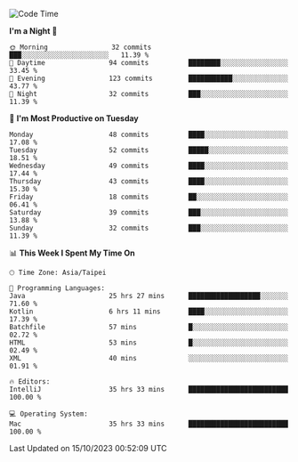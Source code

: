 <!--START_SECTION:waka-->
![Code Time](http://img.shields.io/badge/Code%20Time-523%20hrs%207%20mins-blue)

**I'm a Night 🦉** 

```text
🌞 Morning                32 commits          ███░░░░░░░░░░░░░░░░░░░░░░   11.39 % 
🌆 Daytime                94 commits          ████████░░░░░░░░░░░░░░░░░   33.45 % 
🌃 Evening                123 commits         ███████████░░░░░░░░░░░░░░   43.77 % 
🌙 Night                  32 commits          ███░░░░░░░░░░░░░░░░░░░░░░   11.39 % 
```
📅 **I'm Most Productive on Tuesday** 

```text
Monday                   48 commits          ████░░░░░░░░░░░░░░░░░░░░░   17.08 % 
Tuesday                  52 commits          █████░░░░░░░░░░░░░░░░░░░░   18.51 % 
Wednesday                49 commits          ████░░░░░░░░░░░░░░░░░░░░░   17.44 % 
Thursday                 43 commits          ████░░░░░░░░░░░░░░░░░░░░░   15.30 % 
Friday                   18 commits          ██░░░░░░░░░░░░░░░░░░░░░░░   06.41 % 
Saturday                 39 commits          ███░░░░░░░░░░░░░░░░░░░░░░   13.88 % 
Sunday                   32 commits          ███░░░░░░░░░░░░░░░░░░░░░░   11.39 % 
```


📊 **This Week I Spent My Time On** 

```text
🕑︎ Time Zone: Asia/Taipei

💬 Programming Languages: 
Java                     25 hrs 27 mins      ██████████████████░░░░░░░   71.60 % 
Kotlin                   6 hrs 11 mins       ████░░░░░░░░░░░░░░░░░░░░░   17.39 % 
Batchfile                57 mins             █░░░░░░░░░░░░░░░░░░░░░░░░   02.72 % 
HTML                     53 mins             █░░░░░░░░░░░░░░░░░░░░░░░░   02.49 % 
XML                      40 mins             ░░░░░░░░░░░░░░░░░░░░░░░░░   01.91 % 

🔥 Editors: 
IntelliJ                 35 hrs 33 mins      █████████████████████████   100.00 % 

💻 Operating System: 
Mac                      35 hrs 33 mins      █████████████████████████   100.00 % 
```


 Last Updated on 15/10/2023 00:52:09 UTC
<!--END_SECTION:waka-->
